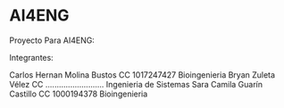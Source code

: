 # AI4ENG
Proyecto Para AI4ENG:

Integrantes:

Carlos Hernan Molina Bustos CC 1017247427 Bioingenieria
Bryan Zuleta Vélez CC .......................... Ingenieria de Sistemas
Sara Camila Guarín Castillo CC 1000194378 Bioingenieria
